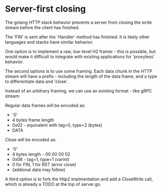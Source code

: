 # Server-first closing

The golang HTTP stack behavior prevents a server from closing the write stream before
the client has finished. 

The 'FIN' is sent after the 'Handler' method has finished. It is likely other 
languages and stacks have similar behavior.

One option is to implement a raw, low-level H2 framer - this is possible, but 
would make it difficult to integrate with existing applications for 'proxyless' 
behavior. 

The second options is to use some framing. Each data chunk in the HTTP stream will
have a prefix - including the length of the data frame, and a type to differentiate
data and 'close'. 

Instead of an arbitrary framing, we can use an existing format - like gRPC stream:

Regular data frames will be encoded as:
- '0'
- 4 bytes frame length
- 0x02 - equivalent with tag=0, type=2 (bytes)
- DATA

Close will be encoded as:
- '0'
- 4 bytes length - 00 00 00 02
- 0x08 - tag=1, type=1 (varint)
- 0 for FIN, 1 for RST (error close)
- (addional data may follow)

A third option is to fork the http2 implmentation and add a CloseWrite call, which
is already a TODO at the top of server.go.
